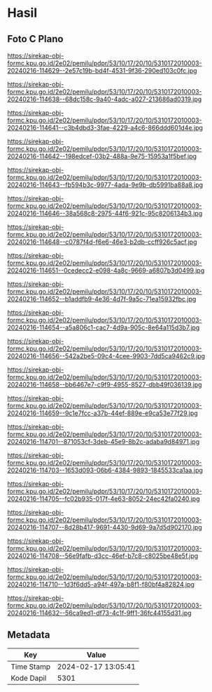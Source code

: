 # Hasil

## Foto C Plano

https://sirekap-obj-formc.kpu.go.id/2e02/pemilu/pdpr/53/10/17/20/10/5310172010003-20240216-114629--2e57c19b-bd4f-4531-9f36-290ed103c0fc.jpg

https://sirekap-obj-formc.kpu.go.id/2e02/pemilu/pdpr/53/10/17/20/10/5310172010003-20240216-114638--68dc158c-9a40-4adc-a027-213686ad0319.jpg

https://sirekap-obj-formc.kpu.go.id/2e02/pemilu/pdpr/53/10/17/20/10/5310172010003-20240216-114641--c3b4dbd3-3fae-4229-a4c6-866ddd601d4e.jpg

https://sirekap-obj-formc.kpu.go.id/2e02/pemilu/pdpr/53/10/17/20/10/5310172010003-20240216-114642--198edcef-03b2-488a-9e75-15953a1f5bef.jpg

https://sirekap-obj-formc.kpu.go.id/2e02/pemilu/pdpr/53/10/17/20/10/5310172010003-20240216-114643--fb594b3c-9977-4ada-9e9b-db5991ba88a8.jpg

https://sirekap-obj-formc.kpu.go.id/2e02/pemilu/pdpr/53/10/17/20/10/5310172010003-20240216-114646--38a568c8-2975-44f6-921c-95c8206134b3.jpg

https://sirekap-obj-formc.kpu.go.id/2e02/pemilu/pdpr/53/10/17/20/10/5310172010003-20240216-114648--c0787f4d-f6e6-46e3-b2db-ccff926c5acf.jpg

https://sirekap-obj-formc.kpu.go.id/2e02/pemilu/pdpr/53/10/17/20/10/5310172010003-20240216-114651--0cedecc2-e098-4a8c-9669-a6807b3d0499.jpg

https://sirekap-obj-formc.kpu.go.id/2e02/pemilu/pdpr/53/10/17/20/10/5310172010003-20240216-114652--b1addfb9-4e36-4d7f-9a5c-71ea15932fbc.jpg

https://sirekap-obj-formc.kpu.go.id/2e02/pemilu/pdpr/53/10/17/20/10/5310172010003-20240216-114654--a5a806c1-cac7-4d9a-905c-8e64a115d3b7.jpg

https://sirekap-obj-formc.kpu.go.id/2e02/pemilu/pdpr/53/10/17/20/10/5310172010003-20240216-114656--542a2be5-09c4-4cee-9903-7dd5ca9462c9.jpg

https://sirekap-obj-formc.kpu.go.id/2e02/pemilu/pdpr/53/10/17/20/10/5310172010003-20240216-114658--bb6467e7-c9f9-4955-8527-dbb49f036139.jpg

https://sirekap-obj-formc.kpu.go.id/2e02/pemilu/pdpr/53/10/17/20/10/5310172010003-20240216-114659--9c1e7fcc-a37b-44ef-889e-e9ca53e77f29.jpg

https://sirekap-obj-formc.kpu.go.id/2e02/pemilu/pdpr/53/10/17/20/10/5310172010003-20240216-114701--871053cf-3deb-45e9-8b2c-adaba9d84971.jpg

https://sirekap-obj-formc.kpu.go.id/2e02/pemilu/pdpr/53/10/17/20/10/5310172010003-20240216-114703--1653d093-06b6-4384-9893-1845533ca1aa.jpg

https://sirekap-obj-formc.kpu.go.id/2e02/pemilu/pdpr/53/10/17/20/10/5310172010003-20240216-114705--fc02b935-017f-4e63-8052-24ec42fa0240.jpg

https://sirekap-obj-formc.kpu.go.id/2e02/pemilu/pdpr/53/10/17/20/10/5310172010003-20240216-114707--8d28b417-9691-4430-9d69-9a7d5d902170.jpg

https://sirekap-obj-formc.kpu.go.id/2e02/pemilu/pdpr/53/10/17/20/10/5310172010003-20240216-114708--56e9fafb-d3cc-46ef-b7c8-c8025be48e5f.jpg

https://sirekap-obj-formc.kpu.go.id/2e02/pemilu/pdpr/53/10/17/20/10/5310172010003-20240216-114710--1d3f6dd5-a94f-497a-b8f1-f80bf4a82824.jpg

https://sirekap-obj-formc.kpu.go.id/2e02/pemilu/pdpr/53/10/17/20/10/5310172010003-20240216-114632--56ca9ed1-df73-4c1f-9ff1-36fc44155d31.jpg


## Metadata

| Key        | Value               |
| ---------- | ------------------- |
| Time Stamp | 2024-02-17 13:05:41 |
| Kode Dapil | 5301                |



